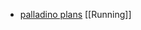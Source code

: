 - [palladino plans](https://docs.google.com/document/d/e/2PACX-1vTXIwQE99RiAfVJOdjUIlhZj7_D0k0LHE0U9gDatL1p4TXEVZZ_Rj60S3wczDzgystpcIwOS4kKI6R9/pub?fbclid=IwZXh0bgNhZW0CMTEAAR2_GShl6s57o5owSgiNvH9KTepJP-bQxj4SGpgZi9QevuKvpLk5oyuRYw4_aem_ACUHFV7ZrP07_jBEizQ1Mw)
[[Running]]